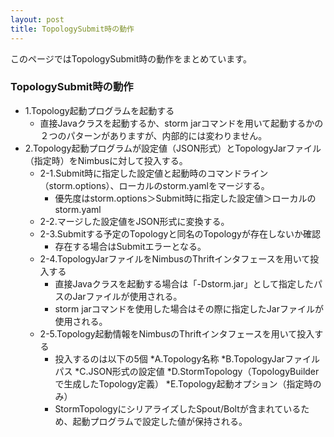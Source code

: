 ```yaml
---
layout: post
title: TopologySubmit時の動作
---
```


このページではTopologySubmit時の動作をまとめています。

### TopologySubmit時の動作
* 1.Topology起動プログラムを起動する
    * 直接Javaクラスを起動するか、storm jarコマンドを用いて起動するかの２つのパターンがありますが、内部的には変わりません。
* 2.Topology起動プログラムが設定値（JSON形式）とTopologyJarファイル（指定時）をNimbusに対して投入する。
    * 2-1.Submit時に指定した設定値と起動時のコマンドライン（storm.options）、ローカルのstorm.yamlをマージする。
        * 優先度はstorm.options＞Submit時に指定した設定値＞ローカルのstorm.yaml
    * 2-2.マージした設定値をJSON形式に変換する。
    * 2-3.Submitする予定のTopologyと同名のTopologyが存在しないか確認
        * 存在する場合はSubmitエラーとなる。
    * 2-4.TopologyJarファイルをNimbusのThriftインタフェースを用いて投入する
        * 直接Javaクラスを起動する場合は「-Dstorm.jar」として指定したパスのJarファイルが使用される。
        * storm jarコマンドを使用した場合はその際に指定したJarファイルが使用される。
    * 2-5.Topology起動情報をNimbusのThriftインタフェースを用いて投入する
        * 投入するのは以下の5個
            *A.Topology名称
            *B.TopologyJarファイルパス
            *C.JSON形式の設定値
            *D.StormTopology（TopologyBuilderで生成したTopology定義）
            *E.Topology起動オプション（指定時のみ）
        * StormTopologyにシリアライズしたSpout/Boltが含まれているため、起動プログラムで設定した値が保持される。

